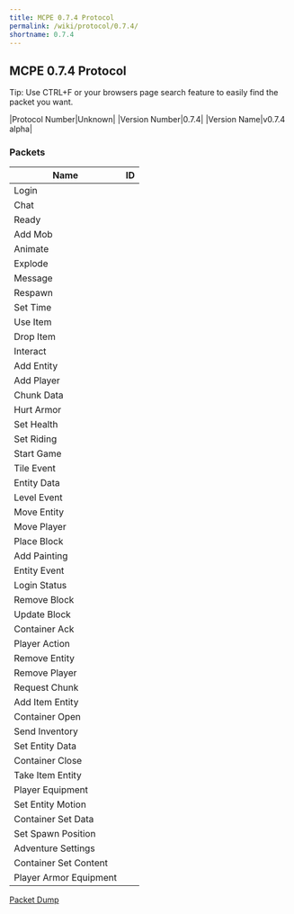 ```yaml
---
title: MCPE 0.7.4 Protocol
permalink: /wiki/protocol/0.7.4/
shortname: 0.7.4
---
```

## MCPE 0.7.4 Protocol  
Tip: Use CTRL+F or your browsers page search feature to easily find the packet you want.  
   
|Protocol Number|Unknown|
|Version Number|0.7.4|
|Version Name|v0.7.4 alpha|
   
### Packets

|Name|ID|
|----|--|
|Login||
|Chat||
|Ready||
|Add Mob||
|Animate||
|Explode||
|Message||
|Respawn||
|Set Time||
|Use Item||
|Drop Item||
|Interact||
|Add Entity||
|Add Player||
|Chunk Data||
|Hurt Armor||
|Set Health||
|Set Riding||
|Start Game||
|Tile Event||
|Entity Data||
|Level Event||
|Move Entity||
|Move Player||
|Place Block||
|Add Painting||
|Entity Event||
|Login Status||
|Remove Block||
|Update Block||
|Container Ack||
|Player Action||
|Remove Entity||
|Remove Player||
|Request Chunk||
|Add Item Entity||
|Container Open||
|Send Inventory||
|Set Entity Data||
|Container Close||
|Take Item Entity||
|Player Equipment||
|Set Entity Motion||
|Container Set Data||
|Set Spawn Position||
|Adventure Settings||
|Container Set Content||
|Player Armor Equipment||

[Packet Dump](http://pe.thediamondyt.tk/wiki/versions/0.7.4/dumps/packetdump.txt)
